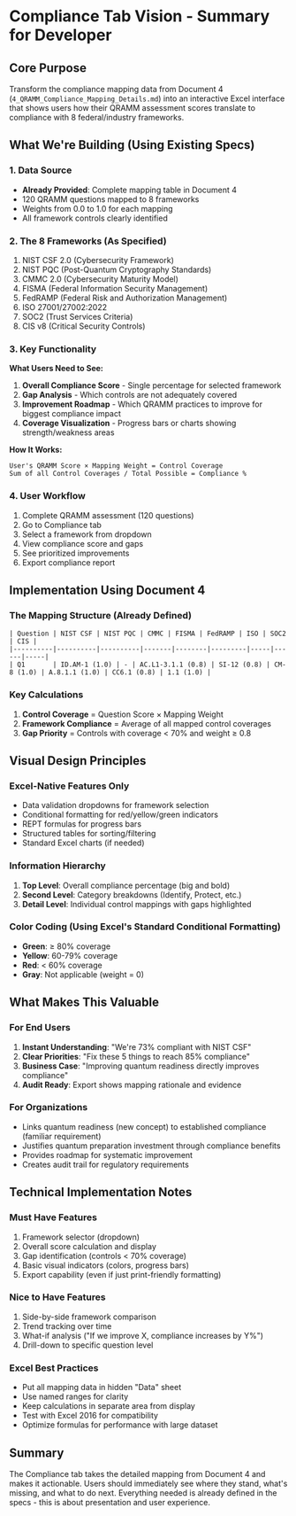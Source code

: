 # Compliance Tab Vision - Summary for Developer

## Core Purpose
Transform the compliance mapping data from Document 4 (`4_QRAMM_Compliance_Mapping_Details.md`) into an interactive Excel interface that shows users how their QRAMM assessment scores translate to compliance with 8 federal/industry frameworks.

## What We're Building (Using Existing Specs)

### 1. Data Source
- **Already Provided**: Complete mapping table in Document 4
- 120 QRAMM questions mapped to 8 frameworks
- Weights from 0.0 to 1.0 for each mapping
- All framework controls clearly identified

### 2. The 8 Frameworks (As Specified)
1. NIST CSF 2.0 (Cybersecurity Framework)
2. NIST PQC (Post-Quantum Cryptography Standards)
3. CMMC 2.0 (Cybersecurity Maturity Model)
4. FISMA (Federal Information Security Management)
5. FedRAMP (Federal Risk and Authorization Management)
6. ISO 27001/27002:2022
7. SOC2 (Trust Services Criteria)
8. CIS v8 (Critical Security Controls)

### 3. Key Functionality

**What Users Need to See:**
1. **Overall Compliance Score** - Single percentage for selected framework
2. **Gap Analysis** - Which controls are not adequately covered
3. **Improvement Roadmap** - Which QRAMM practices to improve for biggest compliance impact
4. **Coverage Visualization** - Progress bars or charts showing strength/weakness areas

**How It Works:**
```
User's QRAMM Score × Mapping Weight = Control Coverage
Sum of all Control Coverages / Total Possible = Compliance %
```

### 4. User Workflow
1. Complete QRAMM assessment (120 questions)
2. Go to Compliance tab
3. Select a framework from dropdown
4. View compliance score and gaps
5. See prioritized improvements
6. Export compliance report

## Implementation Using Document 4

### The Mapping Structure (Already Defined)
```
| Question | NIST CSF | NIST PQC | CMMC | FISMA | FedRAMP | ISO | SOC2 | CIS |
|----------|----------|----------|-------|--------|---------|-----|------|-----|
| Q1       | ID.AM-1 (1.0) | - | AC.L1-3.1.1 (0.8) | SI-12 (0.8) | CM-8 (1.0) | A.8.1.1 (1.0) | CC6.1 (0.8) | 1.1 (1.0) |
```

### Key Calculations
1. **Control Coverage** = Question Score × Mapping Weight
2. **Framework Compliance** = Average of all mapped control coverages
3. **Gap Priority** = Controls with coverage < 70% and weight ≥ 0.8

## Visual Design Principles

### Excel-Native Features Only
- Data validation dropdowns for framework selection
- Conditional formatting for red/yellow/green indicators
- REPT formulas for progress bars
- Structured tables for sorting/filtering
- Standard Excel charts (if needed)

### Information Hierarchy
1. **Top Level**: Overall compliance percentage (big and bold)
2. **Second Level**: Category breakdowns (Identify, Protect, etc.)
3. **Detail Level**: Individual control mappings with gaps highlighted

### Color Coding (Using Excel's Standard Conditional Formatting)
- **Green**: ≥ 80% coverage
- **Yellow**: 60-79% coverage  
- **Red**: < 60% coverage
- **Gray**: Not applicable (weight = 0)

## What Makes This Valuable

### For End Users
1. **Instant Understanding**: "We're 73% compliant with NIST CSF"
2. **Clear Priorities**: "Fix these 5 things to reach 85% compliance"
3. **Business Case**: "Improving quantum readiness directly improves compliance"
4. **Audit Ready**: Export shows mapping rationale and evidence

### For Organizations
- Links quantum readiness (new concept) to established compliance (familiar requirement)
- Justifies quantum preparation investment through compliance benefits
- Provides roadmap for systematic improvement
- Creates audit trail for regulatory requirements

## Technical Implementation Notes

### Must Have Features
1. Framework selector (dropdown)
2. Overall score calculation and display
3. Gap identification (controls < 70% coverage)
4. Basic visual indicators (colors, progress bars)
5. Export capability (even if just print-friendly formatting)

### Nice to Have Features
1. Side-by-side framework comparison
2. Trend tracking over time
3. What-if analysis ("If we improve X, compliance increases by Y%")
4. Drill-down to specific question level

### Excel Best Practices
- Put all mapping data in hidden "Data" sheet
- Use named ranges for clarity
- Keep calculations in separate area from display
- Test with Excel 2016 for compatibility
- Optimize formulas for performance with large dataset

## Summary
The Compliance tab takes the detailed mapping from Document 4 and makes it actionable. Users should immediately see where they stand, what's missing, and what to do next. Everything needed is already defined in the specs - this is about presentation and user experience.